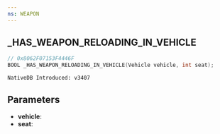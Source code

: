 ```yaml
---
ns: WEAPON
---
```

## _HAS_WEAPON_RELOADING_IN_VEHICLE

```c
// 0x8062F07153F4446F
BOOL _HAS_WEAPON_RELOADING_IN_VEHICLE(Vehicle vehicle, int seat);
```

```
NativeDB Introduced: v3407
```

## Parameters
* **vehicle**: 
* **seat**: 

